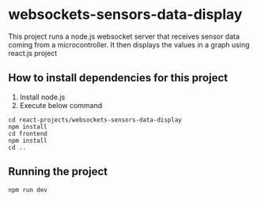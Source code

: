 # websockets-sensors-data-display
This project runs a node.js websocket server that receives sensor data coming from a microcontroller.
It then displays the values in a graph using react.js project

## How to install dependencies for this project
1. Install node.js
2. Execute below command
```
cd react-projects/websockets-sensors-data-display
npm install
cd frontend
npm install
cd ..
```

## Running the project
```
npm run dev
```